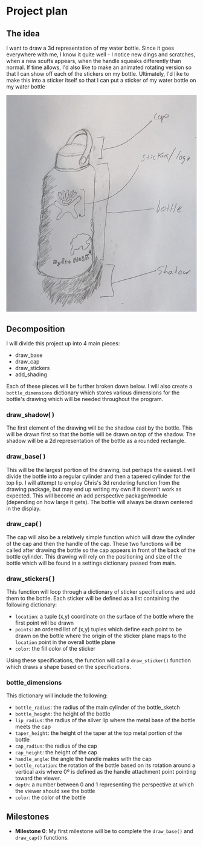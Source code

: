 # Project plan

## The idea

I want to draw a 3d representation of my water bottle. Since it goes everywhere with me, I know it quite well - I notice new dings and scratches, when a new scuffs appears, when the handle squeaks differently than normal. If time allows, I'd also like to make an animated rotating version so that I can show off each of the stickers on my bottle. Ultimately, I'd like to make this into a sticker itself so that I can put a sticker of my water bottle on my water bottle

![A sketch of my water bottle with each of the components labeled which I hope to recreate using Turtle](images/bottle_sketch.jpg)


## Decomposition

I will divide this project up into 4 main pieces:

- draw_base
- draw_cap
- draw_stickers
- add_shading

Each of these pieces will be further broken down below. I will also create a `bottle_dimensions` dictionary which stores various dimensions for the bottle's drawing which will be needed throughout the program.

### draw_shadow( )

The first element of the drawing will be the shadow cast by the bottle. This will be drawn first so  that the bottle will be drawn on top of the shadow. The shadow will be a 2d representation of the bottle as a rounded rectangle.

### draw_base( )

This will be the largest portion of the drawing, but perhaps the easiest. I will divide the bottle into a regular cylinder and then a tapered cylinder for the top lip. I will attempt to employ Chris's 3d rendering function from the drawing package, but may end up writing my own if it doesn't work as expected. This will become an add perspective package/module (depending on how large it gets). The bottle will always be drawn centered in the display.

### draw_cap( )

The cap will also be a relatively simple function which will draw the cylinder of the cap and then the handle of the cap. These two functions will be called after drawing the bottle so the cap appears in front of the back of the bottle cylinder. This drawing will rely on the positioning and size of the bottle which will be found in a settings dictionary passed from main.

### draw_stickers( )

This function will loop through a dictionary of sticker specifications and add them to the bottle. Each sticker will be defined as a list containing the following dictionary:
- `location`: a tuple (x,y) coordinate on the surface of the bottle where the first point will be drawn
- `points`: an ordered list of (x,y) tuples which define each point to be drawn on the bottle where the origin of the sticker plane maps to the `location` point in the overall bottle plane
- `color`: the fill color of the sticker

Using these specifications, the function will call a `draw_sticker()` function which draws a shape based on the specifications.

### bottle_dimensions

This dictionary will include the following:

- `bottle_radius`: the radius of the main cylinder of the bottle_sketch
- `bottle_height`: the height of the bottle
- `lip_radius`: the radius of the silver lip where the metal base of the bottle meets the cap
- `taper_height`: the height of the taper at the top metal portion of the bottle
- `cap_radius`: the radius of the cap
- `cap_height`: the height of the cap
- `handle_angle`: the angle the handle makes with the cap
- `bottle_rotation`: the rotation of the bottle based on its rotation around a vertical axis where 0º is defined as the handle attachment point pointing toward the viewer.
- `depth`: a number between 0 and 1 representing the perspective at which the viewer should see the bottle
- `color`: the color of the bottle
## Milestones

- **Milestone 0**: My first milestone will be to complete the `draw_base()` and `draw_cap()` functions.
